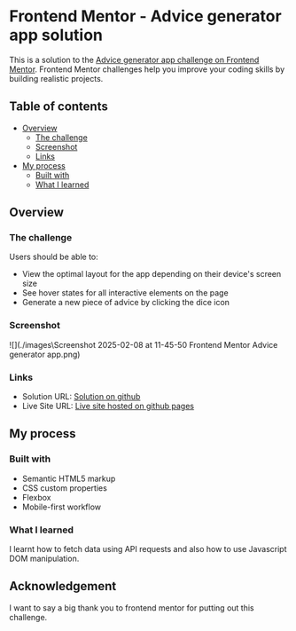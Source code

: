 # Frontend Mentor - Advice generator app solution

This is a solution to the [Advice generator app challenge on Frontend Mentor](https://www.frontendmentor.io/challenges/advice-generator-app-QdUG-13db). Frontend Mentor challenges help you improve your coding skills by building realistic projects.

## Table of contents

- [Overview](#overview)
  - [The challenge](#the-challenge)
  - [Screenshot](#screenshot)
  - [Links](#links)
- [My process](#my-process)
  - [Built with](#built-with)
  - [What I learned](#what-i-learned)
  

## Overview

### The challenge

Users should be able to:

- View the optimal layout for the app depending on their device's screen size
- See hover states for all interactive elements on the page
- Generate a new piece of advice by clicking the dice icon

### Screenshot

![](./images\Screenshot 2025-02-08 at 11-45-50 Frontend Mentor Advice generator app.png)


### Links

- Solution URL: [Solution on github](https://github.com/JohnsonSaka123/advice-generator-app-main)
- Live Site URL: [Live site hosted on github pages](https://johnsonsaka123.github.io/advice-generator-app-main/)


## My process

### Built with

- Semantic HTML5 markup
- CSS custom properties
- Flexbox
- Mobile-first workflow

### What I learned

I learnt how to fetch data using API requests and also how to use Javascript DOM manipulation.

## Acknowledgement

I want to say a big thank you to frontend mentor for putting out this challenge.

